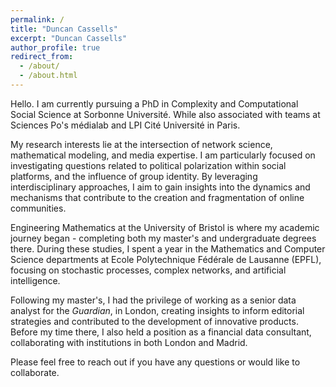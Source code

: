 ```yaml
---
permalink: /
title: "Duncan Cassells"
excerpt: "Duncan Cassells"
author_profile: true
redirect_from: 
  - /about/
  - /about.html
---
```


Hello. I am currently pursuing a PhD in Complexity and Computational Social Science at Sorbonne Université. While also associated with teams at Sciences Po's médialab and LPI Cité Université in Paris.

My research interests lie at the intersection of network science, mathematical modeling, and media expertise. I am particularly focused on investigating questions related to political polarization within social platforms, and the influence of group identity. By leveraging interdisciplinary approaches, I aim to gain insights into the dynamics and mechanisms that contribute to the creation and fragmentation of online communities.

Engineering Mathematics at the University of Bristol is where my academic journey began - completing both my master's and undergraduate degrees there. During these studies, I spent a year in the Mathematics and Computer Science departments at Ecole Polytechnique Fédérale de Lausanne (EPFL), focusing on stochastic processes, complex networks, and artificial intelligence.

Following my master's, I had the privilege of working as a senior data analyst for the *Guardian*, in London, creating insights to inform editorial strategies and contributed to the development of innovative products. Before my time there, I also held a position as a financial data consultant, collaborating with institutions in both London and Madrid.

Please feel free to reach out if you have any questions or would like to collaborate.

[//]: # (Work)
[//]: # (------)

